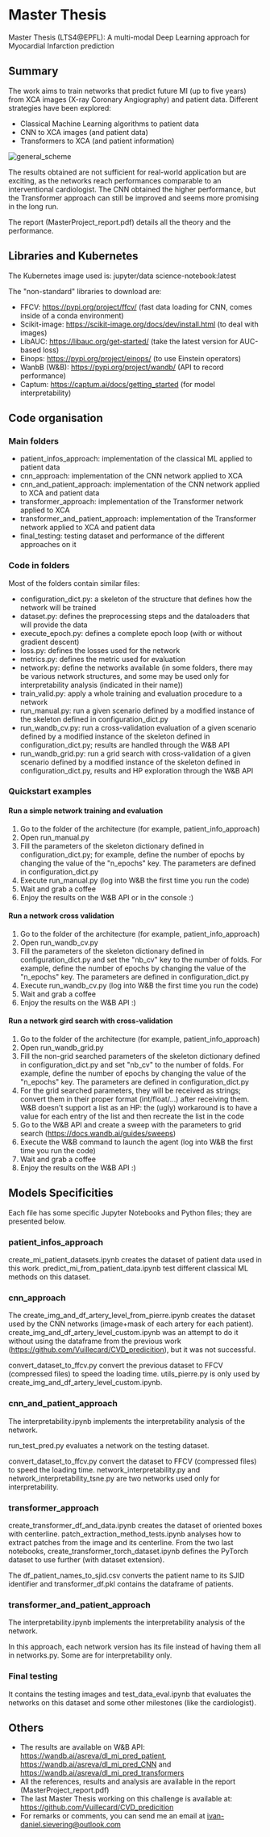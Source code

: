# Master Thesis
Master Thesis (LTS4@EPFL): A multi-modal Deep Learning approach for Myocardial Infarction prediction

## Summary
The work aims to train networks that predict future MI (up to five years) from XCA images (X-ray Coronary Angiography) and patient data. Different strategies have been explored:
- Classical Machine Learning algorithms to patient data
- CNN to XCA images (and patient data)
- Transformers to XCA (and patient information)

![general_scheme](https://user-images.githubusercontent.com/56682743/178145916-d7465d83-7e62-41d2-bea8-fad79b56fe3d.png)

The results obtained are not sufficient for real-world application but are exciting, as the networks reach performances comparable to an interventional cardiologist. The CNN obtained the higher performance, but the Transformer approach can still be improved and seems more promising in the long run.

The report (MasterProject_report.pdf) details all the theory and the performance.

## Libraries and Kubernetes
The Kubernetes image used is: jupyter/data science-notebook:latest

The "non-standard" libraries to download are:
- FFCV: https://pypi.org/project/ffcv/ (fast data loading for CNN, comes inside of a conda environment)
- Scikit-image: https://scikit-image.org/docs/dev/install.html (to deal with images)
- LibAUC: https://libauc.org/get-started/ (take the latest version for AUC-based loss)
- Einops: https://pypi.org/project/einops/ (to use Einstein operators)
- WanbB (W&B): https://pypi.org/project/wandb/ (API to record performance)
- Captum: https://captum.ai/docs/getting_started (for model interpretability)

## Code organisation
### Main folders
  - patient_infos_approach: implementation of the classical ML applied to patient data
  - cnn_approach: implementation of the CNN network applied to XCA
  - cnn_and_patient_approach: implementation of the CNN network applied to XCA and patient data
  - transformer_approach: implementation of the Transformer network applied to XCA
  - transformer_and_patient_approach: implementation of the Transformer network applied to XCA and patient data
  - final_testing: testing dataset and performance of the different approaches on it
    
### Code in folders
Most of the folders contain similar files:
  - configuration_dict.py: a skeleton of the structure that defines how the network will be trained
  - dataset.py: defines the preprocessing steps and the dataloaders that will provide the data
  - execute_epoch.py: defines a complete epoch loop (with or without gradient descent)
  - loss.py: defines the losses used for the network
  - metrics.py: defines the metric used for evaluation
  - network.py: define the networks available (in some folders, there may be various network structures, and some may be used only for interpretability analysis (indicated in their name))
  - train_valid.py: apply a whole training and evaluation procedure to a network
  - run_manual.py: run a given scenario defined by a modified instance of the skeleton defined in configuration_dict.py
  - run_wandb_cv.py: run a cross-validation evaluation of a given scenario defined by a modified instance of the skeleton defined in configuration_dict.py; results are handled through the W&B API
  - run_wandb_grid.py: run a grid search with cross-validation of a given scenario defined by a modified instance of the skeleton defined in configuration_dict.py, results and HP exploration through the W&B API
  
### Quickstart examples
#### Run a simple network training and evaluation
1. Go to the folder of the architecture (for example, patient_info_approach)
2. Open run_manual.py
3. Fill the parameters of the skeleton dictionary defined in configuration_dict.py; for example, define the number of epochs by changing the value of the "n_epochs" key. The parameters are defined in configuration_dict.py
4. Execute run_manual.py (log into W&B the first time you run the code)
5. Wait and grab a coffee
6. Enjoy the results on the W&B API or in the console :)

#### Run a network cross validation
1. Go to the folder of the architecture (for example, patient_info_approach)
2. Open run_wandb_cv.py
3. Fill the parameters of the skeleton dictionary defined in configuration_dict.py and set the "nb_cv" key to the number of folds. For example, define the number of epochs by changing the value of the "n_epochs" key. The parameters are defined in configuration_dict.py
4. Execute run_wandb_cv.py (log into W&B the first time you run the code)
5. Wait and grab a coffee
6. Enjoy the results on the W&B API :)

#### Run a network gird search with cross-validation
1. Go to the folder of the architecture (for example, patient_info_approach)
2. Open run_wandb_grid.py
3. Fill the non-grid searched parameters of the skeleton dictionary defined in configuration_dict.py and set "nb_cv" to the number of folds. For example, define the number of epochs by changing the value of the "n_epochs" key. The parameters are defined in configuration_dict.py
4. For the grid searched parameters, they will be received as strings; convert them in their proper format (int/float/...) after receiving them. W&B doesn't support a list as an HP: the (ugly) workaround is to have a value for each entry of the list and then recreate the list in the code
5. Go to the W&B API and create a sweep with the parameters to grid search (https://docs.wandb.ai/guides/sweeps)
6. Execute the W&B command to launch the agent (log into W&B the first time you run the code)
7. Wait and grab a coffee
8. Enjoy the results on the W&B API :)

## Models Specificities
Each file has some specific Jupyter Notebooks and Python files; they are presented below.

### patient_infos_approach
create_mi_patient_datasets.ipynb creates the dataset of patient data used in this work. predict_mi_from_patient_data.ipynb test different classical ML methods on this dataset.

### cnn_approach
The create_img_and_df_artery_level_from_pierre.ipynb creates the dataset used by the CNN networks (image+mask of each artery for each patient). create_img_and_df_artery_level_custom.ipynb was an attempt to do it without using the dataframe from the previous work (https://github.com/Vuillecard/CVD_predicition), but it was not successful.

convert_dataset_to_ffcv.py convert the previous dataset to FFCV (compressed files) to speed the loading time. utils_pierre.py is only used by create_img_and_df_artery_level_custom.ipynb.

### cnn_and_patient_approach
The interpretability.ipynb implements the interpretability analysis of the network. 

run_test_pred.py evaluates a network on the testing dataset. 

convert_dataset_to_ffcv.py convert the dataset to FFCV (compressed files) to speed the loading time. network_interpretability.py and network_interpretability_tsne.py are two networks used only for interpretability. 

### transformer_approach
create_transformer_df_and_data.ipynb creates the dataset of oriented boxes with centerline. patch_extraction_method_tests.ipynb analyses how to extract patches from the image and its centerline. From the two last notebooks, create_transformer_torch_dataset.ipynb defines the PyTorch dataset to use further (with dataset extension).

The df_patient_names_to_sjid.csv converts the patient name to its SJID identifier and transformer_df.pkl contains the dataframe of patients.

### transformer_and_patient_approach
The interpretability.ipynb implements the interpretability analysis of the network. 

In this approach, each network version has its file instead of having them all in networks.py. Some are for interpretability only.

### Final testing
It contains the testing images and test_data_eval.ipynb that evaluates the networks on this dataset and some other milestones (like the cardiologist).

## Others
- The results are available on W&B API: https://wandb.ai/asreva/dl_mi_pred_patient, https://wandb.ai/asreva/dl_mi_pred_CNN and https://wandb.ai/asreva/dl_mi_pred_transformers
- All the references, results and analysis are available in the report (MasterProject_report.pdf)
- The last Master Thesis working on this challenge is available at: https://github.com/Vuillecard/CVD_predicition
- For remarks or comments, you can send me an email at ivan-daniel.sievering@outlook.com
